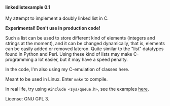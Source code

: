 #### linkedlistexample 0.1

My attempt to implement a doubly linked list in C.

**Experimental! Don't use in production code!**

Such a list can be used to store different kind of elements (integers and strings at the moment), and it can be changed dynamically, that is, elements can be easily added or removed lateron. Quite similar to the "list" datatypes found in Python and Perl. Using these kind of lists may make C-programming a lot easier, but it may have a speed penalty.

In the code, I'm also using my C-emulation of classes here.

Meant to be used in Linux. Enter `make` to compile.

In real life, try using `#include <sys/queue.h>`, see the examples [here](https://github.com/TaborKelly/queue-example).

License: GNU GPL 3.
